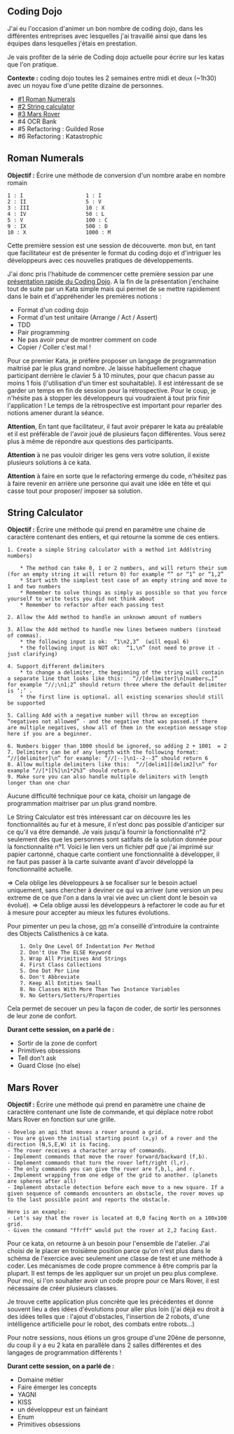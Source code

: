 ## Coding Dojo

J'ai eu l'occasion d'animer un bon nombre de coding dojo, dans les différentes entreprises avec lesquelles j'ai travaillé ainsi que dans les équipes dans lesquelles j'étais en prestation.

Je vais profiter de la série de Coding dojo actuelle pour écrire sur les katas que l'on pratique.

__Contexte :__
coding dojo toutes les 2 semaines entre midi et deux (~1h30) avec un noyau fixe d'une petite dizaine de personnes.

 * [#1 Roman Numerals](#roman-numerals)
 * [#2 String calculator](string-calculator)
 * [#3 Mars Rover](mars-rover)
 * #4 OCR Bank
 * #5 Refactoring : Guilded Rose
 * #6 Refactoring : Katastrophic

## Roman Numerals 

__Objectif :__  Écrire une méthode de conversion d'un nombre arabe en nombre romain
```
1 : I                    1 : I
2 : II                   5 : V
3 : III                  10 : X
4 : IV                   50 : L
5 : V                    100 : C
9 : IX                   500 : D
10 : X                   1000 : M
```

Cette première session est une session de découverte. mon but, en tant que facilitateur est de présenter le format du coding dojo et d'intriguer les développeurs avec ces nouvelles pratiques de développements.

J'ai donc pris l'habitude de commencer cette première session par une [présentation rapide du Coding Dojo](https://github.com/ludopradel/pres-codingdojo).
A la fin de la présentation j'enchaine tout de suite par un Kata simple mais qui permet de se mettre rapidement dans le bain et d'appréhender les premières notions :
 
 * Format d'un coding dojo
 * Format d'un test unitaire (Arrange / Act / Assert)
 * TDD
 * Pair programming
 * Ne pas avoir peur de montrer comment on code
 * Copier / Coller c'est mal !

Pour ce premier Kata, je préfère proposer un langage de programmation maitrisé par le plus grand nombre.
Je laisse habituellement chaque participant derrière le clavier 5 à 10 minutes, pour que chacun passe au moins 1 fois (l'utilisation d'un timer est souhaitable).
Il est intéressant de se garder un temps en fin de session pour la rétrospective. Pour le coup, je n'hésite pas à stopper les développeurs qui voudraient à tout prix finir l'application ! Le temps de la rétrospective est important pour reparler des notions amener durant la séance.

__Attention__, En tant que facilitateur, il faut avoir préparer le kata au préalable et il est préférable de l'avoir joué de plusieurs façon différentes.
Vous serez plus à même de répondre aux questions des participants.

__Attention__ à ne pas vouloir diriger les gens vers votre solution, il existe plusieurs solutions à ce kata.

__Attention__ à faire en sorte que le refactoring ermerge du code, n'hésitez pas à faire revenir en arrière une personne qui avait une idée en tête et qui casse tout pour proposer/ imposer sa solution.

## String Calculator

__Objectif :__  Écrire une méthode qui prend en paramètre une chaine de caractère contenant des entiers, et qui retourne la somme de ces entiers.

```
1. Create a simple String calculator with a method int Add(string numbers)

    * The method can take 0, 1 or 2 numbers, and will return their sum (for an empty string it will return 0) for example “” or “1” or “1,2”
    * Start with the simplest test case of an empty string and move to 1 and two numbers
    * Remember to solve things as simply as possible so that you force yourself to write tests you did not think about
    * Remember to refactor after each passing test

2. Allow the Add method to handle an unknown amount of numbers
   
3. Allow the Add method to handle new lines between numbers (instead of commas).
    * the following input is ok:  “1\n2,3”  (will equal 6)
    * the following input is NOT ok:  “1,\n” (not need to prove it - just clarifying)
   
4. Support different delimiters
    * to change a delimiter, the beginning of the string will contain a separate line that looks like this:   “//[delimiter]\n[numbers…]” for example “//;\n1;2” should return three where the default delimiter is ‘;’ .
    * the first line is optional. all existing scenarios should still be supported
   
5. Calling Add with a negative number will throw an exception “negatives not allowed” - and the negative that was passed.if there are multiple negatives, show all of them in the exception message stop here if you are a beginner.

6. Numbers bigger than 1000 should be ignored, so adding 2 + 1001  = 2
7. Delimiters can be of any length with the following format:  “//[delimiter]\n” for example: “//[--]\n1--2--3” should return 6
8. Allow multiple delimiters like this:  “//[delim1][delim2]\n” for example “//[*][%]\n1*2%3” should return 6.
9. Make sure you can also handle multiple delimiters with length longer than one char
```


Aucune difficulté technique pour ce kata, choisir un langage de programmation maitriser par un plus grand nombre.

Le String Calculator est très intéressant car on découvre les les fonctionnalités au fur et à mesure, il n'est donc pas possible d'anticiper sur ce qu'il va être demandé. Je vais jusqu'à fournir la fonctionnalité n°2 seulement dès que les personnes sont satifaits de la solution donnée pour la fonctionnalité n°1.
Voici le lien vers un fichier pdf que j'ai imprimé sur papier cartonné, chaque carte contient une fonctionnalité à développer, il ne faut pas passer à la carte suivante avant d'avoir développé la fonctionnalité actuelle.

=> Cela oblige les développeurs à se focaliser sur le besoin actuel uniquement, sans chercher à deviner ce qui va arriver (une version un peu extreme de ce que l'on a dans la vrai vie avec un client dont le besoin va évolué).
=> Cela oblige aussi les développeurs à refactorer le code au fur et à mesure pour accepter au mieux les futures évolutions.

Pour pimenter un peu la chose, [on](https://twitter.com/avernois) m'a conseillé d'introduire la contrainte des Objects Calisthenics à ce kata.
```
    1. Only One Level Of Indentation Per Method
    2. Don't Use The ELSE Keyword
    3. Wrap All Primitives And Strings
    4. First Class Collections
    5. One Dot Per Line
    6. Don't Abbreviate
    7. Keep All Entities Small
    8. No Classes With More Than Two Instance Variables
    9. No Getters/Setters/Properties
```

Cela permet de secouer un peu la façon de coder, de sortir les personnes de leur zone de confort.

__Durant cette session, on a parlé de :__
 
 * Sortir de la zone de confort
 * Primitives obsessions
 * Tell don't ask
 * Guard Close (no else)
 
 
 ## Mars Rover

__Objectif :__  Écrire une méthode qui prend en paramètre une chaine de caractère contenant une liste de commande, et qui déplace notre robot Mars Rover en fonction sur une grille.

```
- Develop an api that moves a rover around a grid.
- You are given the initial starting point (x,y) of a rover and the direction (N,S,E,W) it is facing.
- The rover receives a character array of commands.
- Implement commands that move the rover forward/backward (f,b).
- Implement commands that turn the rover left/right (l,r).
- The only commands you can give the rover are f,b,l, and r.
- Implement wrapping from one edge of the grid to another. (planets are spheres after all)
- Implement obstacle detection before each move to a new square. If a given sequence of commands encounters an obstacle, the rover moves up to the last possible point and reports the obstacle.

Here is an example:
- Let's say that the rover is located at 0,0 facing North on a 100x100 grid.
- Given the command "ffrff" would put the rover at 2,2 facing East.
```

Pour ce kata, on retourne à un besoin pour l'ensemble de l'atelier.
J'ai choisi de le placer en troisième position parce qu'on n'est plus dans le schéma de l'exercice avec seulement une classe de test et une méthode à coder. Les mécanismes de code propre commence à être compris par la plupart. Il est temps de les appliquer sur un projet un peu plus complexe.
Pour moi, si l'on souhaiter avoir un code propre pour ce Mars Rover, il est nécessaire de créer plusieurs classes.

Je trouve cette application plus concrête que les précédentes et donne souvent lieu a des idées d'évolutions pour aller plus loin (j'ai déjà eu droit à des idées telles que : l'ajout d'obstacles, l'insertion de 2 robots, d'une intélligence artificielle pour le robot, des combats entre robots...)

Pour notre sessions, nous étions un gros groupe d'une 20ène de personne, du coup il y a eu 2 kata en parallèle dans 2 salles différentes et des langages de programmation différents !

__Durant cette session, on a parlé de :__
 
 * Domaine métier
 * Faire émerger les concepts
 * YAGNI
 * KISS
 * un développeur est un fainéant
 * Enum
 * Primitives obsessions
